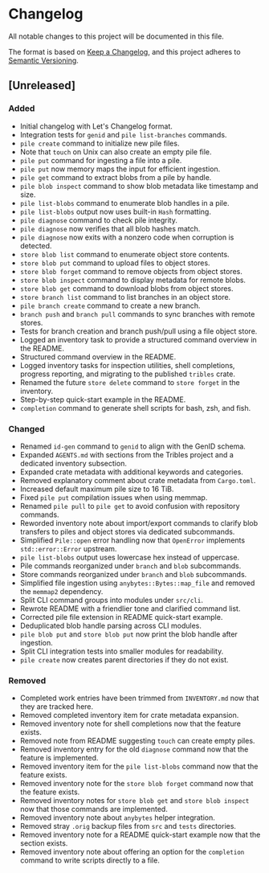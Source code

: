 # Changelog

All notable changes to this project will be documented in this file.

The format is based on [Keep a Changelog](https://keepachangelog.com/en/1.0.0/), and this project adheres to [Semantic Versioning](https://semver.org/spec/v2.0.0.html).

## [Unreleased]
### Added
- Initial changelog with Let's Changelog format.
- Integration tests for `genid` and `pile list-branches` commands.
- `pile create` command to initialize new pile files.
- Note that `touch` on Unix can also create an empty pile file.
- `pile put` command for ingesting a file into a pile.
- `pile put` now memory maps the input for efficient ingestion.
- `pile get` command to extract blobs from a pile by handle.
- `pile blob inspect` command to show blob metadata like timestamp and size.
- `pile list-blobs` command to enumerate blob handles in a pile.
- `pile list-blobs` output now uses built-in `Hash` formatting.
- `pile diagnose` command to check pile integrity.
- `pile diagnose` now verifies that all blob hashes match.
- `pile diagnose` now exits with a nonzero code when corruption is detected.
- `store blob list` command to enumerate object store contents.
- `store blob put` command to upload files to object stores.
- `store blob forget` command to remove objects from object stores.
- `store blob inspect` command to display metadata for remote blobs.
- `store blob get` command to download blobs from object stores.
- `store branch list` command to list branches in an object store.
- `pile branch create` command to create a new branch.
- `branch push` and `branch pull` commands to sync branches with remote stores.
- Tests for branch creation and branch push/pull using a file object store.
- Logged an inventory task to provide a structured command overview in the README.
- Structured command overview in the README.
- Logged inventory tasks for inspection utilities, shell completions, progress reporting, and migrating to the published `tribles` crate.
- Renamed the future `store delete` command to `store forget` in the inventory.
- Step-by-step quick-start example in the README.
- `completion` command to generate shell scripts for bash, zsh, and fish.
### Changed
- Renamed `id-gen` command to `genid` to align with the GenID schema.
- Expanded `AGENTS.md` with sections from the Tribles project and a dedicated
  inventory subsection.
- Expanded crate metadata with additional keywords and categories.
- Removed explanatory comment about crate metadata from `Cargo.toml`.
- Increased default maximum pile size to 16 TiB.
- Fixed `pile put` compilation issues when using memmap.
- Renamed `pile pull` to `pile get` to avoid confusion with repository commands.
- Reworded inventory note about import/export commands to clarify blob
  transfers to piles and object stores via dedicated subcommands.
- Simplified `Pile::open` error handling now that `OpenError` implements
  `std::error::Error` upstream.
- `pile list-blobs` output uses lowercase hex instead of uppercase.
- Pile commands reorganized under `branch` and `blob` subcommands.
- Store commands reorganized under `branch` and `blob` subcommands.
- Simplified file ingestion using `anybytes::Bytes::map_file` and removed
  the `memmap2` dependency.
- Split CLI command groups into modules under `src/cli`.
- Rewrote README with a friendlier tone and clarified command list.
- Corrected pile file extension in README quick-start example.
- Deduplicated blob handle parsing across CLI modules.
- `pile blob put` and `store blob put` now print the blob handle after
  ingestion.
- Split CLI integration tests into smaller modules for readability.
- `pile create` now creates parent directories if they do not exist.
### Removed
- Completed work entries have been trimmed from `INVENTORY.md` now that they are
  tracked here.
- Removed completed inventory item for crate metadata expansion.
- Removed inventory note for shell completions now that the feature exists.
- Removed note from README suggesting `touch` can create empty piles.
- Removed inventory entry for the old `diagnose` command now that the feature is
  implemented.
- Removed inventory item for the `pile list-blobs` command now that the feature
  exists.
- Removed inventory note for the `store blob forget` command now that the feature
  exists.
- Removed inventory notes for `store blob get` and `store blob inspect` now that those commands are implemented.
- Removed inventory note about `anybytes` helper integration.
- Removed stray `.orig` backup files from `src` and `tests` directories.
- Removed inventory note for a README quick-start example now that the section exists.
- Removed inventory note about offering an option for the `completion` command to write scripts directly to a file.
